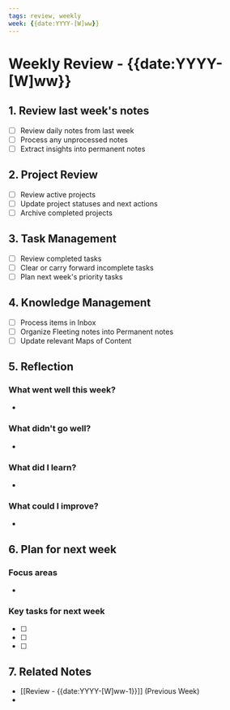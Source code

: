 ```yaml
---
tags: review, weekly
week: {{date:YYYY-[W]ww}}
---
```


# Weekly Review - {{date:YYYY-[W]ww}}

## 1. Review last week's notes
- [ ] Review daily notes from last week
- [ ] Process any unprocessed notes
- [ ] Extract insights into permanent notes

## 2. Project Review
- [ ] Review active projects
- [ ] Update project statuses and next actions
- [ ] Archive completed projects

## 3. Task Management
- [ ] Review completed tasks
- [ ] Clear or carry forward incomplete tasks
- [ ] Plan next week's priority tasks

## 4. Knowledge Management
- [ ] Process items in Inbox
- [ ] Organize Fleeting notes into Permanent notes
- [ ] Update relevant Maps of Content

## 5. Reflection
### What went well this week?
- 

### What didn't go well?
- 

### What did I learn?
- 

### What could I improve?
- 

## 6. Plan for next week
### Focus areas
- 

### Key tasks for next week
- [ ] 
- [ ] 
- [ ] 

## 7. Related Notes
- [[Review - {{date:YYYY-[W]ww-1}}]] (Previous Week)
- 